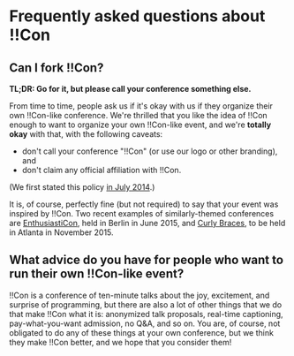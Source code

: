 # Frequently asked questions about !!Con

## Can I fork !!Con?

**TL;DR: Go for it, but please call your conference something else.**

From time to time, people ask us if it's okay with us if they organize
their own !!Con-like conference.  We're thrilled that you like the
idea of !!Con enough to want to organize your own !!Con-like event,
and we're **totally okay** with that, with the following caveats:

  * don't call your conference "!!Con" (or use our logo or other branding), and
  * don't claim any official affiliation with !!Con.

(We first stated this policy
[in July 2014](https://twitter.com/bangbangcon/status/492523960542568448).)

It is, of course, perfectly fine (but not required) to say that your
event was inspired by !!Con.  Two recent examples of similarly-themed
conferences are
[EnthusiastiCon](https://sourcecode.berlin/enthusiasticon/), held in
Berlin in June 2015, and [Curly Braces](http://curlybraces.rocks), to
be held in Atlanta in November 2015.

## What advice do you have for people who want to run their own !!Con-like event?

!!Con is a conference of ten-minute talks about the joy, excitement,
and surprise of programming, but there are also a lot of other things
that we do that make !!Con what it is: anonymized talk proposals,
real-time captioning, pay-what-you-want admission, no Q&A, and so on.
You are, of course, not obligated to do any of these things at your own
conference, but we think they make !!Con better, and we hope that you
consider them!
